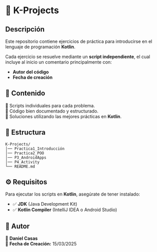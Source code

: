 # 📌 K-Projects  

## Descripción  
Este repositorio contiene ejercicios de práctica para introducirse en el lenguaje de programación **Kotlin**.  

Cada ejercicio se resuelve mediante un **script independiente**, el cual incluye al inicio un comentario principalmente con:  
- **Autor del código**  
- **Fecha de creación**  

## 🚀 Contenido  
🔹 Scripts individuales para cada problema.  
🔹 Código bien documentado y estructurado.  
🔹 Soluciones utilizando las mejores prácticas en **Kotlin**.  

## 📂 Estructura  
```
K-Projects/
│── Practica1_Introducción
│── Practica2_POO
│── P3_AndroidApps
│── P4_Activity
└── README.md
```
## ⚙️ Requisitos  
Para ejecutar los scripts en **Kotlin**, asegúrate de tener instalado:  
- ✅ **JDK** (Java Development Kit)  
- ✅ **Kotlin Compiler** (IntelliJ IDEA o Android Studio)  


## 📌 Autor  
👤 **Daniel Casas**  
📅 **Fecha de Creación:** 15/03/2025  

